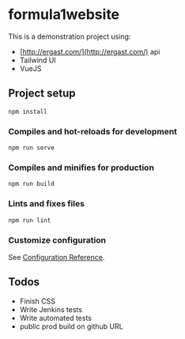 # formula1website
This is a demonstration project using: 

- [http://ergast.com/](http://ergast.com/) api
- Tailwind UI
- VueJS

## Project setup
```
npm install
```

### Compiles and hot-reloads for development
```
npm run serve
```

### Compiles and minifies for production
```
npm run build
```

### Lints and fixes files
```
npm run lint
```

### Customize configuration
See [Configuration Reference](https://cli.vuejs.org/config/).

## Todos
- Finish CSS
- Write Jenkins tests
- Write automated tests
- public prod build on github URL
